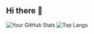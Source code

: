 ## Hi there 👋
![Your GitHub Stats](https://github-readme-stats.vercel.app/api?username=roggoz&show_icons=true&theme=dracula)
![Top Langs](https://github-readme-stats.vercel.app/api/top-langs/?username=roggoz&layout=compact&theme=radical)


<!--
**roggoz/roggoz** is a ✨ _special_ ✨ repository because its `README.md` (this file) appears on your GitHub profile.

Here are some ideas to get you started:

- 🔭 I’m currently working on an e-commerce site
- 🌱 I’m currently learning ...
- 👯 I’m looking to collaborate on ...
- 🤔 I’m looking for help with ...
- 💬 Ask me about ...
- 📫 How to reach me: ...
- 😄 Pronouns: ...
- ⚡ Fun fact: ...
-->
